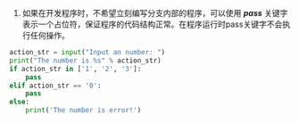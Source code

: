 1. 如果在开发程序时，不希望立刻编写分支内部的程序，可以使用 ***pass*** 关键字表示一个占位符，保证程序的代码结构正常。在程序运行时pass关键字不会执行任何操作。
```python
action_str = input("Input an number: ")
print("The number is %s" % action_str)
if action_str in ['1', '2', '3']:
    pass
elif action_str == '0':
    pass
else:
    print('The number is error!')
```
